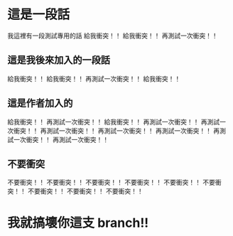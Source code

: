 # 這是一段話
我這裡有一段測試專用的話
給我衝突！！
給我衝突！！
再測試一次衝突！！
## 這是我後來加入的一段話
給我衝突！！
給我衝突！！
再測試一次衝突！！
給我衝突！！
## 這是作者加入的
給我衝突！！
再測試一次衝突！！
給我衝突！！
再測試一次衝突！！
再測試一次衝突！！
再測試一次衝突！！
再測試一次衝突！！
再測試一次衝突！！
再測試一次衝突！！
再測試一次衝突！！
## 不要衝突
不要衝突！！
不要衝突！！
不要衝突！！
不要衝突！！
不要衝突！！
不要衝突！！
不要衝突！！
不要衝突！！
不要衝突！！
# 我就搞壞你這支 branch!!
